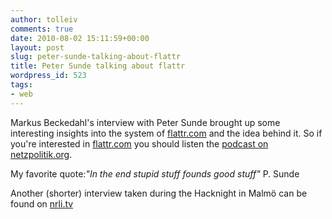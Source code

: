 ```yaml
---
author: tolleiv
comments: true
date: 2010-08-02 15:11:59+00:00
layout: post
slug: peter-sunde-talking-about-flattr
title: Peter Sunde talking about flattr
wordpress_id: 523
tags:
- web
---
```


Markus Beckedahl's interview with Peter Sunde brought up some interesting insights into the system of [flattr.com](https://flattr.com/) and the idea behind it. So if you're interested in [flattr.com](https://flattr.com/) you should  listen the [podcast on netzpolitik.org](http://www.netzpolitik.org/2010/npp095-peter-sunde-uber-flattr/).

My favorite quote:_"In the end stupid stuff founds good stuff"_ P. Sunde

Another (shorter) interview taken during the Hacknight in Malmö can be found on [nrli.tv](http://www.nrli.tv/post/877506283/peter-sunde-discusses-flattr-an-interview-with)


